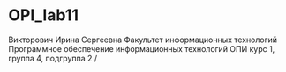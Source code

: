 # OPI_lab11
Викторович
Ирина
Сергеевна
Факультет информационных технологий
Программное обеспечение информационных технологий
ОПИ
курс 1, группа 4, подгруппа 2
/
